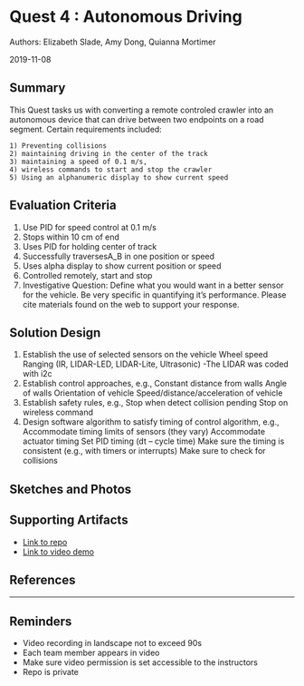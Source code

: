 # Quest 4 : Autonomous Driving 
Authors: Elizabeth Slade, Amy Dong, Quianna Mortimer

2019-11-08

## Summary
This Quest tasks us with converting a remote controled crawler into an autonomous device that can drive between two endpoints on a road segment. Certain requirements included: 

    1) Preventing collisions
    2) maintaining driving in the center of the track
    3) maintaining a speed of 0.1 m/s, 
    4) wireless commands to start and stop the crawler
    5) Using an alphanumeric display to show current speed
    


## Evaluation Criteria 
1. Use PID for speed control at 0.1 m/s
2. Stops within 10 cm of end
3. Uses PID for holding center of track 
4. Successfully traversesA_B in one position or speed
5. Uses alpha display to show current position or speed
6. Controlled remotely, start and stop 
7. Investigative Question: Define what you would want in a better sensor for the vehicle. Be very specific in quantifying it’s performance. Please cite materials found on the web to support your response.


## Solution Design
1. Establish the use of selected sensors on the vehicle
    Wheel speed
    Ranging (IR, LIDAR-LED, LIDAR-Lite, Ultrasonic)
      -The LIDAR was coded with i2c 
2. Establish control approaches, e.g.,
    Constant distance from walls
    Angle of walls
    Orientation of vehicle
    Speed/distance/acceleration of vehicle
3. Establish safety rules, e.g.,
    Stop when detect collision pending
    Stop on wireless command
4. Design software algorithm to satisfy timing of control algorithm, e.g.,
    Accommodate timing limits of sensors (they vary)
    Accommodate actuator timing
    Set PID timing (dt – cycle time)
    Make sure the timing is consistent (e.g., with timers or interrupts)
    Make sure to check for collisions


## Sketches and Photos
<center></center>  
<center> </center>


## Supporting Artifacts
- [Link to repo]()
- [Link to video demo]()


## References

-----

## Reminders

- Video recording in landscape not to exceed 90s
- Each team member appears in video
- Make sure video permission is set accessible to the instructors
- Repo is private
